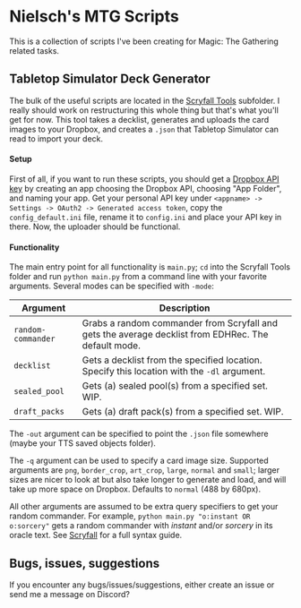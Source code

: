 # Nielsch's MTG Scripts
This is a collection of scripts I've been creating for Magic: The Gathering related tasks.

## Tabletop Simulator Deck Generator
The bulk of the useful scripts are located in the [Scryfall Tools](Scryfall%20Tools) subfolder. I really should work on restructuring this whole thing but that's what you'll get for now.
This tool takes a decklist, generates and uploads the card images to your Dropbox, and creates a `.json` that Tabletop Simulator can read to import your deck.

#### Setup
First of all, if you want to run these scripts, you should get a [Dropbox API key](https://blogs.dropbox.com/developers/2014/05/generate-an-access-token-for-your-own-account/) by creating an app choosing the Dropbox API, choosing "App Folder", and naming your app. Get your personal API key under `<appname> -> Settings -> OAuth2 -> Generated access token`, copy the `config_default.ini` file, rename it to `config.ini` and place your API key in there.
Now, the uploader should be functional.

#### Functionality
The main entry point for all functionality is `main.py`; `cd` into the Scryfall Tools folder and run `python main.py` from a command line with your favorite arguments.
Several modes can be specified with `-mode`:

| Argument | Description |
| -------- | ----------- |
| `random-commander` | Grabs a random commander from Scryfall and gets the average decklist from EDHRec. The default mode. |
| `decklist` | Gets a decklist from the specified location. Specify this location with the `-dl` argument.|
| `sealed_pool` | Gets (a) sealed pool(s) from a specified set. WIP. |
| `draft_packs` | Gets (a) draft pack(s) from a specified set. WIP. |

The `-out` argument can be specified to point the `.json` file somewhere (maybe your TTS saved objects folder).

The `-q` argument can be used to specify a card image size. Supported arguments are `png`, `border_crop`, `art_crop`, `large`, `normal` and `small`; larger sizes are nicer to look at but also take longer to generate and load, and will take up more space on Dropbox. Defaults to `normal` (488 by 680px).

All other arguments are assumed to be extra query specifiers to get your random commander. For example, `python main.py "o:instant OR o:sorcery"` gets a random commander with *instant* and/or *sorcery* in its oracle text. See [Scryfall](https://scryfall.com/docs/syntax) for a full syntax guide.

## Bugs, issues, suggestions
If you encounter any bugs/issues/suggestions, either create an issue or send me a message on Discord?